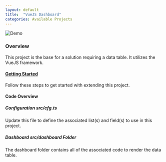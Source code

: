 ```yaml
---
layout: default
title:  "VueJS Dashboard"
categories: Available Projects
---
```

![Demo](https://dev.azure.com/gudatta/0b5a858a-1b86-4230-93a6-b7aea3f76bbb/_apis/git/repositories/6eb0051e-ba5e-4480-8562-9172a98fe8c0/items?path=%2Fdemo.png)

### Overview

This project is the base for a solution requiring a data table. It utilizes the VueJS framework.

#### [Getting Started](/jump-start-projects/overview)

Follow these steps to get started with extending this project.

#### Code Overview

##### Configuration _src/cfg.ts_

Update this file to define the associated list(s) and field(s) to use in this project.

##### Dashboard _src/dashboard_ Folder

The dashboard folder contains all of the associated code to render the data table.
